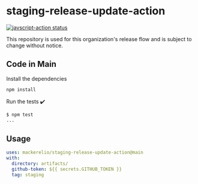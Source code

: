 # staging-release-update-action

<a href="https://github.com/mackerelio/staging-release-update-action/actions"><img alt="javscript-action status" src="https://github.com/mackerelio/staging-release-update-action/workflows/units-test/badge.svg"></a>

This repository is used for this organization's release flow and is subject to change without notice.

## Code in Main

Install the dependencies

```bash
npm install
```

Run the tests :heavy_check_mark:

```bash
$ npm test
...
```

## Usage

```yaml
uses: mackerelio/staging-release-update-action@main
with:
  directory: artifacts/
  github-token: ${{ secrets.GITHUB_TOKEN }}
  tag: staging
```

